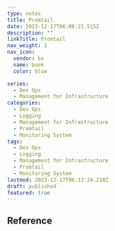 ```yaml
---
type: notes
title: Promtail
date: 2023-12-17T06:08:21.515Z
description: ""
linkTitle: Promtail
nav_weight: 2
nav_icon:
  vendor: bs
  name: book
  color: blue

series:
  - Dev Ops
  - Management for Infrastructure
categories:
  - Dev Ops
  - Logging
  - Management for Infrastructure
  - Promtail
  - Monitoring System
tags:
  - Dev Ops
  - Logging
  - Management for Infrastructure
  - Promtail
  - Monitoring System
lastmod: 2023-12-17T06:13:24.218Z
draft: published
featured: true
---
```


## Reference
